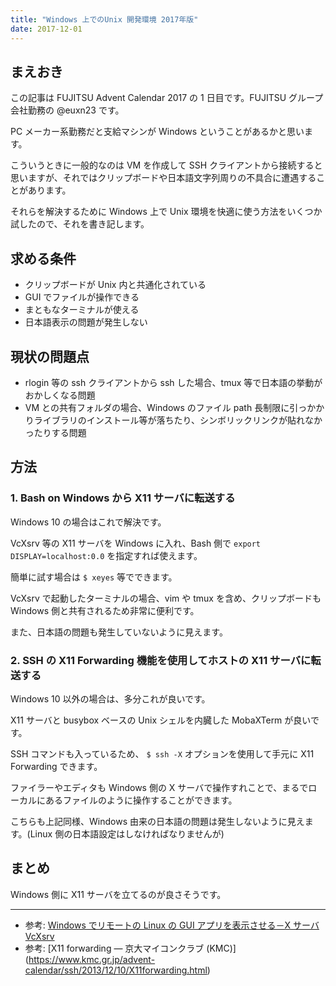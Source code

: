 ```yaml
---
title: "Windows 上でのUnix 開発環境 2017年版"
date: 2017-12-01
---
```


## まえおき

この記事は FUJITSU Advent Calendar 2017 の 1 日目です。FUJITSU グループ会社勤務の @euxn23 です。

PC メーカー系勤務だと支給マシンが Windows ということがあるかと思います。

こういうときに一般的なのは VM を作成して SSH クライアントから接続すると思いますが、それではクリップボードや日本語文字列周りの不具合に遭遇することがあります。

それらを解決するために Windows 上で Unix 環境を快適に使う方法をいくつか試したので、それを書き記します。

## 求める条件

- クリップボードが Unix 内と共通化されている
- GUI でファイルが操作できる
- まともなターミナルが使える
- 日本語表示の問題が発生しない

## 現状の問題点

- rlogin 等の ssh クライアントから ssh した場合、tmux 等で日本語の挙動がおかしくなる問題
- VM との共有フォルダの場合、Windows のファイル path 長制限に引っかかりライブラリのインストール等が落ちたり、シンボリックリンクが貼れなかったりする問題

## 方法

### 1. Bash on Windows から X11 サーバに転送する

Windows 10 の場合はこれで解決です。

VcXsrv 等の X11 サーバを Windows に入れ、Bash 側で `export DISPLAY=localhost:0.0` を指定すれば使えます。

簡単に試す場合は `$ xeyes` 等でできます。

VcXsrv で起動したターミナルの場合、vim や tmux を含め、クリップボードも Windows 側と共有されるため非常に便利です。

また、日本語の問題も発生していないように見えます。

### 2. SSH の X11 Forwarding 機能を使用してホストの X11 サーバに転送する

Windows 10 以外の場合は、多分これが良いです。

X11 サーバと busybox ベースの Unix シェルを内臓した MobaXTerm が良いです。

SSH コマンドも入っているため、 `$ ssh -X` オプションを使用して手元に X11 Forwarding できます。

ファイラーやエディタも Windows 側の X サーバで操作すれことで、まるでローカルにあるファイルのように操作することができます。

こちらも上記同様、Windows 由来の日本語の問題は発生しないように見えます。(Linux 側の日本語設定はしなければなりませんが)

## まとめ

Windows 側に X11 サーバを立てるのが良さそうです。

---

- 参考: [Windows でリモートの Linux の GUI アプリを表示させる－X サーバ VcXsrv](http://vogel.at.webry.info/201612/article_3.html)
- 参考: [X11 forwarding — 京大マイコンクラブ (KMC)]
  (https://www.kmc.gr.jp/advent-calendar/ssh/2013/12/10/X11forwarding.html)
